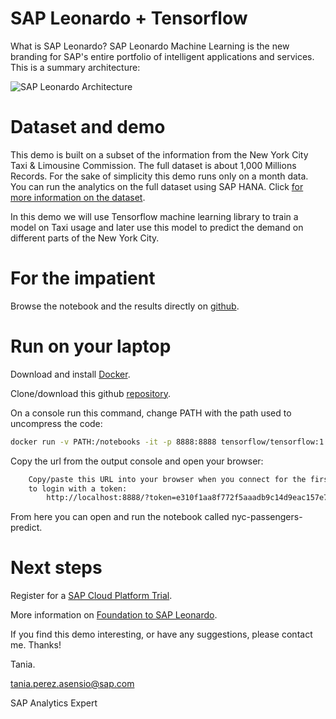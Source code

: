 # SAP Leonardo + Tensorflow

What is SAP Leonardo?
SAP Leonardo Machine Learning is the new branding for SAP's entire portfolio of intelligent applications and services. This is a summary architecture:

![SAP Leonardo Architecture](https://blogs.sap.com/wp-content/uploads/2018/01/Hierarchy-1.1.png)

# Dataset and demo

This demo is built on a subset of the information from the New York City Taxi & Limousine Commission. The full dataset is about 1,000 Millions Records. For the sake of simplicity this demo runs only on a month data. You can run the analytics on the full dataset using SAP HANA. Click [for more information on the dataset](http://www.nyc.gov/html/tlc/html/about/trip_record_data.shtml).

In this demo we will use Tensorflow machine learning library to train a model on Taxi usage and later use this model to predict the demand on different parts of the New York City.

# For the impatient
Browse the notebook and the results directly on [github](nyc-passengers-predict.ipynb).

# Run on your laptop
Download and install [Docker](https://www.docker.com/community-edition).

Clone/download this github [repository](https://github.com/tpasensio/sapleonardo/archive/master.zip).

On a console run this command, change PATH with the path used to uncompress the code:

```bash
docker run -v PATH:/notebooks -it -p 8888:8888 tensorflow/tensorflow:1.4.0
```

Copy the url from the output console and open your browser:

```bash
    Copy/paste this URL into your browser when you connect for the first time,
    to login with a token:
        http://localhost:8888/?token=e310f1aa8f772f5aaadb9c14d9eac157e7f7dbcc94811d12
```

From here you can open and run the notebook called nyc-passengers-predict.

# Next steps

Register for a [SAP Cloud Platform Trial](https://cloudplatform.sap.com/index.html).

More information on [Foundation to SAP Leonardo](https://www.sap.com/documents/2017/10/2e79eee8-d67c-0010-82c7-eda71af511fa.html).

If you find this demo interesting, or have any suggestions, please contact me.
Thanks!

Tania.

tania.perez.asensio@sap.com

SAP Analytics Expert

